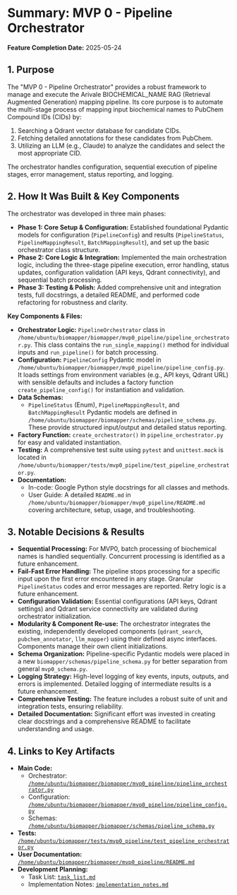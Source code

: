 # Summary: MVP 0 - Pipeline Orchestrator

**Feature Completion Date:** 2025-05-24

## 1. Purpose

The "MVP 0 - Pipeline Orchestrator" provides a robust framework to manage and execute the Arivale BIOCHEMICAL_NAME RAG (Retrieval Augmented Generation) mapping pipeline. Its core purpose is to automate the multi-stage process of mapping input biochemical names to PubChem Compound IDs (CIDs) by:
1.  Searching a Qdrant vector database for candidate CIDs.
2.  Fetching detailed annotations for these candidates from PubChem.
3.  Utilizing an LLM (e.g., Claude) to analyze the candidates and select the most appropriate CID.

The orchestrator handles configuration, sequential execution of pipeline stages, error management, status reporting, and logging.

## 2. How It Was Built & Key Components

The orchestrator was developed in three main phases:
*   **Phase 1: Core Setup & Configuration:** Established foundational Pydantic models for configuration (`PipelineConfig`) and results (`PipelineStatus`, `PipelineMappingResult`, `BatchMappingResult`), and set up the basic orchestrator class structure.
*   **Phase 2: Core Logic & Integration:** Implemented the main orchestration logic, including the three-stage pipeline execution, error handling, status updates, configuration validation (API keys, Qdrant connectivity), and sequential batch processing.
*   **Phase 3: Testing & Polish:** Added comprehensive unit and integration tests, full docstrings, a detailed README, and performed code refactoring for robustness and clarity.

**Key Components & Files:**
*   **Orchestrator Logic:** `PipelineOrchestrator` class in `/home/ubuntu/biomapper/biomapper/mvp0_pipeline/pipeline_orchestrator.py`. This class contains the `run_single_mapping()` method for individual inputs and `run_pipeline()` for batch processing.
*   **Configuration:** `PipelineConfig` Pydantic model in `/home/ubuntu/biomapper/biomapper/mvp0_pipeline/pipeline_config.py`. It loads settings from environment variables (e.g., API keys, Qdrant URL) with sensible defaults and includes a factory function `create_pipeline_config()` for instantiation and validation.
*   **Data Schemas:**
    *   `PipelineStatus` (Enum), `PipelineMappingResult`, and `BatchMappingResult` Pydantic models are defined in `/home/ubuntu/biomapper/biomapper/schemas/pipeline_schema.py`. These provide structured input/output and detailed status reporting.
*   **Factory Function:** `create_orchestrator()` in `pipeline_orchestrator.py` for easy and validated instantiation.
*   **Testing:** A comprehensive test suite using `pytest` and `unittest.mock` is located in `/home/ubuntu/biomapper/tests/mvp0_pipeline/test_pipeline_orchestrator.py`.
*   **Documentation:**
    *   In-code: Google Python style docstrings for all classes and methods.
    *   User Guide: A detailed `README.md` in `/home/ubuntu/biomapper/biomapper/mvp0_pipeline/README.md` covering architecture, setup, usage, and troubleshooting.

## 3. Notable Decisions & Results

*   **Sequential Processing:** For MVP0, batch processing of biochemical names is handled sequentially. Concurrent processing is identified as a future enhancement.
*   **Fail-Fast Error Handling:** The pipeline stops processing for a specific input upon the first error encountered in any stage. Granular `PipelineStatus` codes and error messages are reported. Retry logic is a future enhancement.
*   **Configuration Validation:** Essential configurations (API keys, Qdrant settings) and Qdrant service connectivity are validated during orchestrator initialization.
*   **Modularity & Component Re-use:** The orchestrator integrates the existing, independently developed components (`qdrant_search`, `pubchem_annotator`, `llm_mapper`) using their defined async interfaces. Components manage their own client initializations.
*   **Schema Organization:** Pipeline-specific Pydantic models were placed in a new `biomapper/schemas/pipeline_schema.py` for better separation from general `mvp0_schema.py`.
*   **Logging Strategy:** High-level logging of key events, inputs, outputs, and errors is implemented. Detailed logging of intermediate results is a future enhancement.
*   **Comprehensive Testing:** The feature includes a robust suite of unit and integration tests, ensuring reliability.
*   **Detailed Documentation:** Significant effort was invested in creating clear docstrings and a comprehensive README to facilitate understanding and usage.

## 4. Links to Key Artifacts

*   **Main Code:**
    *   Orchestrator: [`/home/ubuntu/biomapper/biomapper/mvp0_pipeline/pipeline_orchestrator.py`](/home/ubuntu/biomapper/biomapper/mvp0_pipeline/pipeline_orchestrator.py)
    *   Configuration: [`/home/ubuntu/biomapper/biomapper/mvp0_pipeline/pipeline_config.py`](/home/ubuntu/biomapper/biomapper/mvp0_pipeline/pipeline_config.py)
    *   Schemas: [`/home/ubuntu/biomapper/biomapper/schemas/pipeline_schema.py`](/home/ubuntu/biomapper/biomapper/schemas/pipeline_schema.py)
*   **Tests:** [`/home/ubuntu/biomapper/tests/mvp0_pipeline/test_pipeline_orchestrator.py`](/home/ubuntu/biomapper/tests/mvp0_pipeline/test_pipeline_orchestrator.py)
*   **User Documentation:** [`/home/ubuntu/biomapper/biomapper/mvp0_pipeline/README.md`](/home/ubuntu/biomapper/biomapper/mvp0_pipeline/README.md)
*   **Development Planning:**
    *   Task List: [`task_list.md`](task_list.md)
    *   Implementation Notes: [`implementation_notes.md`](implementation_notes.md)
